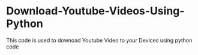 # Download-Youtube-Videos-Using-Python
This code is used to downoad Youtube Video to your Devices using python code
